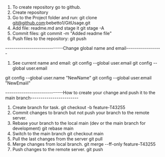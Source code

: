 1. To create repository go to github.
2. Create repository
3. Go to the Project folder and run:
   git clone git@github.com:bebetto1/GitUsage.git
4. Add file: readme.md and stage it
   git stage -A
5. Commit files:
   git commit -m "Added readme file"
6. Push files to the repository:
   git push

-----------------------------Change global name and email------------------

1. See current name and email:
   git config --global user.email
   git config --global user.email

git config --global user.name "NewName"
git config --global user.email "NewEmaiil"

-----------------------------How to create your change and push it to the main branch------------------------

1. Create branch for task.
   git checkout -b feature-T43255
2. Commit changes to branch but not push your branch to the remote server.
3. Rebase your branch to the local main (dev or the main branch for development)
   git rebase main
4. Switch to the main branch
   git checkout main
5. Pull the last changes from the server
   git pull
6. Merge changes from local branch.
   git merge --ff-only feature-T43255
7. Push changes to the remote server.
   git push
